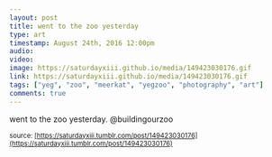 ```yaml
---
layout: post
title: went to the zoo yesterday
type: art
timestamp: August 24th, 2016 12:00pm
audio: 
video: 
image: https://saturdayxiii.github.io/media/149423030176.gif
link: https://saturdayxiii.github.io/media/149423030176.gif
tags: ["yeg", "zoo", "meerkat", "yegzoo", "photography", "art"]
comments: true
---
```

went to the zoo yesterday. @buildingourzoo
 
  
<small>source: [https://saturdayxiii.tumblr.com/post/149423030176](https://saturdayxiii.tumblr.com/post/149423030176)</small>